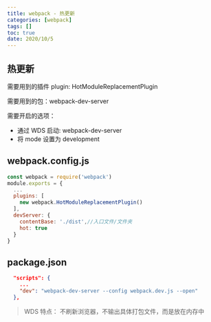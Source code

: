 ```yaml
---
title: webpack - 热更新
categories: [webpack]
tags: []
toc: true
date: 2020/10/5
---
```


## 热更新

需要用到的插件 plugin: HotModuleReplacementPlugin

需要用到的包：webpack-dev-server

需要开启的选项：

- 通过 WDS 启动: webpack-dev-server
- 将 mode 设置为 development

## webpack.config.js

```js
const webpack = require('webpack')
module.exports = {
  ...
  plugins: [
    new webpack.HotModuleReplacementPlugin()
  ],
  devServer: {
    contentBase: './dist',//入口文件/文件夹
    hot: true
  }
}
```

## package.json

```json
  "scripts": {
    ...
    "dev": "webpack-dev-server --config webpack.dev.js --open"
  },
```

> WDS 特点：
> 不刷新浏览器，不输出具体打包文件，而是放在内存中
